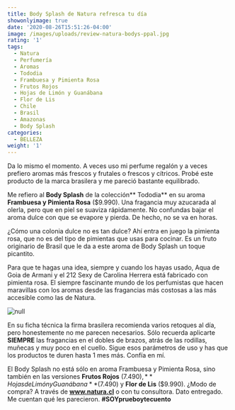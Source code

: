 ```yaml
---
title: Body Splash de Natura refresca tu día
showonlyimage: true
date: '2020-08-26T15:51:26-04:00'
image: /images/uploads/review-natura-bodys-ppal.jpg
rating: '1'
tags:
  - Natura
  - Perfumería
  - Aromas
  - Tododia
  - Frambuesa y Pimienta Rosa
  - Frutos Rojos
  - Hojas de Limón y Guanábana
  - Flor de Lis
  - Chile
  - Brasil
  - Amazonas
  - Body Splash
categories:
  - BELLEZA
weight: '1'
---
```

Da lo mismo el momento. A veces uso mi perfume regalón y a veces prefiero aromas más frescos y frutales o frescos y cítricos. Probé este producto de la marca brasilera y me pareció bastante equilibrado.

<!--more-->

Me refiero al **Body Splash** de la colección** Tododia** en su aroma **Frambuesa y Pimienta Rosa** ($9.990). Una fragancia muy azucarada al olerla, pero que en piel se suaviza rápidamente. No confundas bajar el aroma dulce con que se evapore y pierda. De hecho, no se va en horas.

¿Cómo una colonia dulce no es tan dulce? Ahí entra en juego la pimienta rosa, que no es del tipo de pimientas que usas para cocinar. Es un fruto originario de Brasil que le da a este aroma de Body Splash un toque picantito.

Para que te hagas una idea, siempre y cuando los hayas usado, Aqua de Goia de Armani y el 212 Sexy de Carolina Herrera está fabricado con pimienta rosa. El siempre fascinante mundo de los perfumistas que hacen maravillas con los aromas desde las fragancias más costosas a las más accesible como las de Natura.

![null](/images/uploads/review-natura-bodysplash-2.jpg)

En su ficha técnica la firma brasilera recomienda varios retoques al día, pero honestemente no me parecen necesarios. Sólo recuerda aplicarte **SIEMPRE** las fragancias en el dobles de brazos, atrás de las rodillas, muñecas y muy poco en el cuello. Sigue esos parámetros de uso y has que los productos te duren hasta 1 mes más. Confía en mí.

El Body Splash no está sólo en aroma Frambuesa y Pimienta Rosa, sino también en las versiones **Frutos Rojos** ($7.490), **Hojas de Limón y Guanábana** ($7.490) y **Flor de Lis** ($9.990). ¿Modo de compra? A través de **www.natura.cl** o con tu consultora. Dato entregado. Me cuentan qué les parecieron. **\#SOYprueboytecuento**
